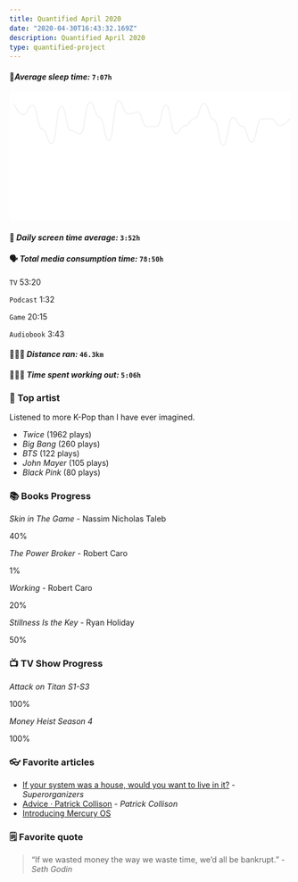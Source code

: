 ```yaml
---
title: Quantified April 2020
date: "2020-04-30T16:43:32.169Z"
description: Quantified April 2020
type: quantified-project
---
```


#### 🛌*Average sleep time:* `7:07h`

![Sleep Chart](./sleep.png)

#### 📱 *Daily screen time average:* `3:52h`

#### 🗣 *Total media consumption time:* `78:50h`
`TV` 53:20

`Podcast` 1:32

`Game` 20:15

`Audiobook` 3:43

#### 🏃🏻‍♂️ *Distance ran:* `46.3km`

#### 🏋🏻‍♀️ *Time spent working out:* `5:06h`

### 🎤 Top artist
Listened to more K-Pop than I have ever imagined.

- *Twice* (1962 plays)
- *Big Bang* (260 plays)
- *BTS* (122 plays)
- *John Mayer* (105 plays)
- *Black Pink* (80 plays)

### 📚 Books Progress

*Skin in The Game* - Nassim Nicholas Taleb
<div class="progress-wrapper">
  <div class="progress-bar">
    <div class="inner" style="width: 40%;"></div>
  </div>
  <span>40%</span>
</div>

*The Power Broker* - Robert Caro
<div class="progress-wrapper">
  <div class="progress-bar">
    <div class="inner" style="width: 1%;"></div>
  </div>
  <span>1%</span>
</div>

*Working* - Robert Caro
<div class="progress-wrapper">
  <div class="progress-bar">
    <div class="inner" style="width: 20%;"></div>
  </div>
  <span>20%</span>
</div>

*Stillness Is the Key* - Ryan Holiday
<div class="progress-wrapper">
  <div class="progress-bar">
    <div class="inner" style="width: 50%;"></div>
  </div>
  <span>50%</span>
</div>

### 📺 TV Show Progress
*Attack on Titan S1-S3*
<div class="progress-wrapper">
  <div class="progress-bar">
    <div class="inner" style="width: 25%;"></div>
  </div>
  <div>100%</div>
</div>

*Money Heist Season 4*
<div class="progress-wrapper">
  <div class="progress-bar">
    <div class="inner" style="width: 100%;"></div>
  </div>
  <div>100%</div>
</div>

### 👓 Favorite articles

- [If your system was a house, would you want to live in it?](https://superorganizers.substack.com/p/if-your-system-was-a-house-would) - *Superorganizers*
- [Advice · Patrick Collison](https://patrickcollison.com/advice) - *Patrick Collison*
- [Introducing Mercury OS](https://uxdesign.cc/introducing-mercury-os-f4de45a04289)

### 🗒 Favorite quote

> “If we wasted money the way we waste time, we’d all be bankrupt.” - *Seth Godin*

